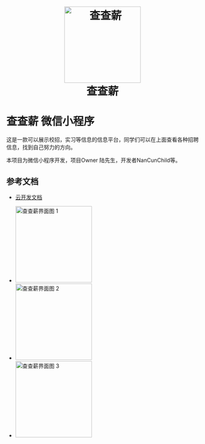 <h1 align="center">
  <img src="https://github.com/NanCunChild/IMGS/ChaChaXin/LOGO.png" alt="查查薪" width="200">
  <br>查查薪<br>
</h1>

# 查查薪 微信小程序
这是一款可以展示校招，实习等信息的信息平台，同学们可以在上面查看各种招聘信息，找到自己努力的方向。

本项目为微信小程序开发，项目Owner 陆先生，开发者NanCunChild等。


## 参考文档

- [云开发文档](https://developers.weixin.qq.com/miniprogram/dev/wxcloud/basis/getting-started.html)

- <img src="https://github.com/NanCunChild/IMGS/ChaChaXin/1.png" alt="查查薪界面图 1" width="200">
- <img src="https://github.com/NanCunChild/IMGS/ChaChaXin/2.png" alt="查查薪界面图 2" width="200">
- <img src="https://github.com/NanCunChild/IMGS/ChaChaXin/3.png" alt="查查薪界面图 3" width="200">

